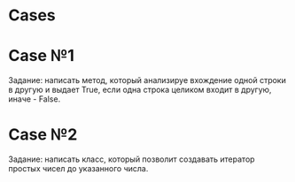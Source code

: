 # Cases

# Case №1
Задание: написать метод, который анализируе вхождение одной строки в другую и выдает True,
если одна строка целиком входит в другую, иначе - False.

# Case №2
Задание: написать класс, который позволит создавать итератор простых чисел до указанного числа.

